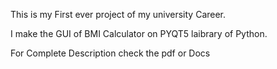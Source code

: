 This is my First ever project of my university Career.
  
I make the GUI of BMI Calculator on PYQT5 laibrary of Python.

For Complete Description check the pdf or Docs
